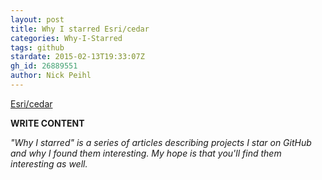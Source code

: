 ```yaml
---
layout: post
title: Why I starred Esri/cedar
categories: Why-I-Starred
tags: github
stardate: 2015-02-13T19:33:07Z
gh_id: 26889551
author: Nick Peihl
---
```


[Esri/cedar](https://github.com/Esri/cedar)

**WRITE CONTENT**

*"Why I starred" is a series of articles describing projects I star on GitHub and why I found them interesting. My hope is that you'll find them interesting as well.*


